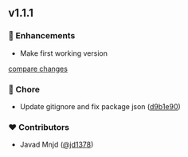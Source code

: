 
## v1.1.1

### 🚀 Enhancements

- Make first working version

[compare changes](https://github.com/jd1378/nuxt-obfuscator/compare/v1.1.0...v1.1.1)

### 🏡 Chore

- Update gitignore and fix package json ([d9b1e90](https://github.com/jd1378/nuxt-obfuscator/commit/d9b1e90))

### ❤️ Contributors

- Javad Mnjd ([@jd1378](http://github.com/jd1378))
